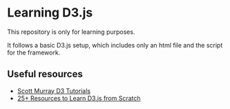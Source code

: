 # Learning D3.js

This repository is only for learning purposes.

It follows a basic D3.js setup, which includes only an html file and the script for the framework.

## Useful resources
 - [Scott Murray D3 Tutorials](http://alignedleft.com/tutorials/d3/)
 - [25+ Resources to Learn D3.js from Scratch](https://blog.modeanalytics.com/learn-d3/)
